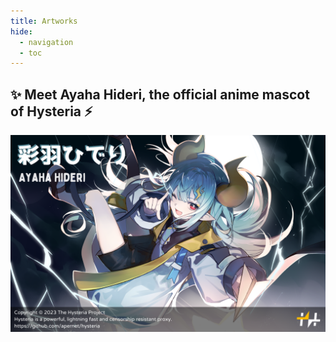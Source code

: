 ```yaml
---
title: Artworks
hide:
  - navigation
  - toc
---
```


## ✨ Meet Ayaha Hideri, the official anime mascot of Hysteria ⚡️

![Ayaha Hideri](../assets/artworks/hc_name.png)
